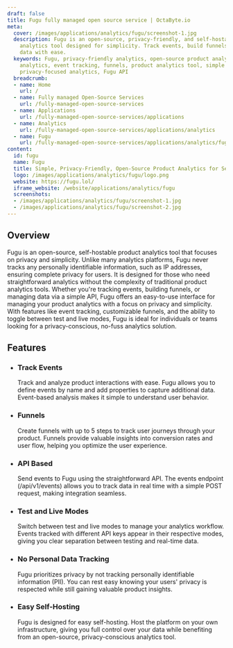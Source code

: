 ```yaml
---
draft: false
title: Fugu fully managed open source service | OctaByte.io
meta:
  cover: /images/applications/analytics/fugu/screenshot-1.jpg
  description: Fugu is an open-source, privacy-friendly, and self-hostable product
    analytics tool designed for simplicity. Track events, build funnels, and manage
    data with ease.
  keywords: Fugu, privacy-friendly analytics, open-source product analytics, self-hosted
    analytics, event tracking, funnels, product analytics tool, simple analytics,
    privacy-focused analytics, Fugu API
  breadcrumb:
  - name: Home
    url: /
  - name: Fully managed Open-Source Services
    url: /fully-managed-open-source-services
  - name: Applications
    url: /fully-managed-open-source-services/applications
  - name: Analytics
    url: /fully-managed-open-source-services/applications/analytics
  - name: Fugu
    url: /fully-managed-open-source-services/applications/analytics/fugu
content:
  id: fugu
  name: Fugu
  title: Simple, Privacy-Friendly, Open-Source Product Analytics for Self-Hosting
  logo: /images/applications/analytics/fugu/logo.png
  website: https://fugu.lol/
  iframe_website: /website/applications/analytics/fugu
  screenshots:
  - /images/applications/analytics/fugu/screenshot-1.jpg
  - /images/applications/analytics/fugu/screenshot-2.jpg
---
```


## Overview

Fugu is an open-source, self-hostable product analytics tool that focuses on privacy and simplicity. Unlike many analytics platforms, Fugu never tracks any personally identifiable information, such as IP addresses, ensuring complete privacy for users. It is designed for those who need straightforward analytics without the complexity of traditional product analytics tools. Whether you're tracking events, building funnels, or managing data via a simple API, Fugu offers an easy-to-use interface for managing your product analytics with a focus on privacy and simplicity. With features like event tracking, customizable funnels, and the ability to toggle between test and live modes, Fugu is ideal for individuals or teams looking for a privacy-conscious, no-fuss analytics solution.

## Features

- ### Track Events

  Track and analyze product interactions with ease. Fugu allows you to define events by name and add properties to capture additional data. Event-based analysis makes it simple to understand user behavior.

- ### Funnels

  Create funnels with up to 5 steps to track user journeys through your product. Funnels provide valuable insights into conversion rates and user flow, helping you optimize the user experience.

- ### API Based

  Send events to Fugu using the straightforward API. The events endpoint (/api/v1/events) allows you to track data in real time with a simple POST request, making integration seamless.

- ### Test and Live Modes

  Switch between test and live modes to manage your analytics workflow. Events tracked with different API keys appear in their respective modes, giving you clear separation between testing and real-time data.

- ### No Personal Data Tracking

  Fugu prioritizes privacy by not tracking personally identifiable information (PII). You can rest easy knowing your users' privacy is respected while still gaining valuable product insights.

- ### Easy Self-Hosting

  Fugu is designed for easy self-hosting. Host the platform on your own infrastructure, giving you full control over your data while benefiting from an open-source, privacy-conscious analytics tool.